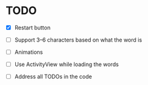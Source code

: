 #  TODO

- [x] Restart button
- [ ] Support 3–6 characters based on what the word is
- [ ] Animations
- [ ] Use ActivityView while loading the words
- [ ] Address all TODOs in the code


